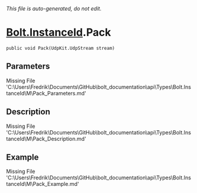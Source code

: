 *This file is auto-generated, do not edit.*

# [Bolt.InstanceId](Types/Bolt.InstanceId.md).Pack
`public void Pack(UdpKit.UdpStream stream)`
## Parameters
Missing File 'C:\Users\Fredrik\Documents\GitHub\bolt_documentation\api\Types\Bolt.InstanceId\M\Pack_Parameters.md'
## Description
Missing File 'C:\Users\Fredrik\Documents\GitHub\bolt_documentation\api\Types\Bolt.InstanceId\M\Pack_Description.md'
## Example
Missing File 'C:\Users\Fredrik\Documents\GitHub\bolt_documentation\api\Types\Bolt.InstanceId\M\Pack_Example.md'
